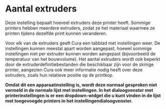 Aantal extruders
====
Deze instelling bepaalt hoeveel extruders deze printer heeft. Sommige printers hebben meerdere extruders, zodat ze het materiaal waarmee ze printen tijdens dezelfde print kunnen veranderen.

Voor elk van de extruders geeft Cura een tabblad met instellingen weer. De instellingen kunnen meestal apart worden aangepast, hoewel sommige instellingen niet per extruder kunnen worden aangepast (bijvoorbeeld de temperatuur van het bouwvolume). Het aantal extruders wordt ook beperkt door de extruderdefinitiebestanden die beschikbaar zijn voor de skinige printer, aangezien Cura ook meer informatie nodig heeft over deze extruders, zoals hun relatieve positie op de printkop.

**Omdat dit een apparaatinstelling is, wordt deze normaal gesproken niet vermeld in de normale lijst met instellingen. In het dialoogvenster met printerinstellingen is er een dropdown-widget die u kunt vinden in de lijst met toegevoegde printers in het instellingendialoogvenster.**